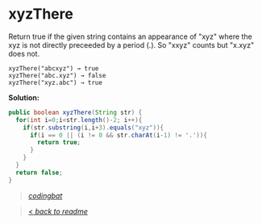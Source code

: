 # xyzThere

Return true if the given string contains an appearance of "xyz" where the xyz is not directly preceeded by a period (.). So "xxyz" counts but "x.xyz" does not.

```
xyzThere("abcxyz") → true
xyzThere("abc.xyz") → false
xyzThere("xyz.abc") → true
```

**Solution:**

```java
public boolean xyzThere(String str) {
  for(int i=0;i<str.length()-2; i++){
    if(str.substring(i,i+3).equals("xyz")){
      if(i == 0 || (i != 0 && str.charAt(i-1) != '.')){
        return true;
      }
    }
  }
  return false;
}
```

> _[codingbat](https://codingbat.com/prob/p136594)_

> [< _back to readme_](FINDREPLACEREADME)
